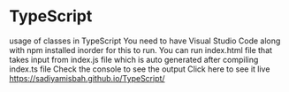 # TypeScript
usage of classes in TypeScript
You need to have Visual Studio Code along with npm installed inorder for this to run. You can run index.html file that takes input from index.js file which is auto generated after compiling index.ts file
Check the console to see the output
Click here to see it live https://sadiyamisbah.github.io/TypeScript/

